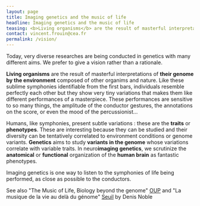 ```yaml
---
layout: page
title: Imaging genetics and the music of life
headline: Imaging genetics and the music of life
teasing: <b>Living organisms</b> are the result of masterful interpretations of their genome by the environment composed of other organims and nature. Like these sublime symphonies identifiable from the first bars, they present
contact: vincent.frouin@cea.fr
permalink: /vision/
---
```


Today, very diverse researches are being conducted in genetics with many different aims. We prefer to give a vision rather than a rationale.

**Living organisms** are the result of masterful interpretations of **their genome by the environment** composed of other organims and nature. Like these sublime symphonies identifiable from the first bars, individuals resemble perfectly each other but they show very tiny variations that makes them like different performances of a masterpiece. These performances are sensitive to so many things, the  amplitude of the conductor gestures, the annotations on the score, or even the mood of the percussionist...

Humans, like symphonies, present subtle variations : these are the **traits** or **phenotypes**.
These are interesting because they can be studied and their diversity 
can be tentatively correlated to environment conditions or genome variants. **Genetics** aims to study **variants in the genome** whose variations correlate with variable traits. In neuro**imaging genetics**, we scrutinize the 
**anatomical** or **functional** organization of the **human brain** as fantastic phenotypes.

Imaging genetics is one way to listen to the symphonies of life being performed, as close as possible to the conductors.

See also "The Music of Life, Biology beyond the genome" [OUP](https://global.oup.com/academic/product/the-music-of-life-9780199295739) and "La musique de la vie au delà du génome" [Seuil](http://www.seuil.com/ouvrage/la-musique-de-la-vie-la-biologie-au-dela-du-genome-denis-noble/9782020904841) by Denis Noble



